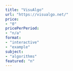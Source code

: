 ```yaml
---
title: "VisuAlgo"
url: "https://visualgo.net/"
price: 
- "0"
pricePerPeriod: 
- "n/a"
format: 
- "interactive"
- "example"
subject: 
- "algorithms"
featured: "n"
---
```

